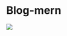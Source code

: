 # Blog-mern
<img src="https://user-images.githubusercontent.com/89340506/221428840-d75e00b0-11de-45ec-8310-a0ef74d191cf.jp" />

